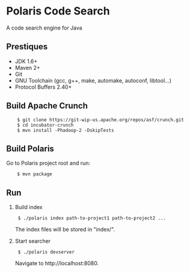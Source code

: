 Polaris Code Search
===================

A code search engine for Java

Prestiques
---------
* JDK 1.6+
* Maven 2+
* Git
* GNU Toolchain (gcc, g++, make, automake, autoconf, libtool...)
* Protocol Buffers 2.40+

Build Apache Crunch
-------------------
		$ git clone https://git-wip-us.apache.org/repos/asf/crunch.git
		$ cd incubator-crunch
		$ mvn install -Phadoop-2 -DskipTests

Build Polaris
-------------
Go to Polaris project root and run:

		$ mvn package

Run
---
1. Build index

		$ ./polaris index path-to-project1 path-to-project2 ... 

	The index files will be stored in "index/".

2. Start searcher

		$ ./polaris devserver

    Navigate to http://localhost:8080.
